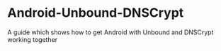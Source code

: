 # Android-Unbound-DNSCrypt
A guide which shows how to get Android with Unbound and DNSCrypt working together
